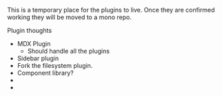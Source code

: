 This is a temporary place for the plugins to live. Once they are confirmed working they will be moved to a mono repo.

Plugin thoughts
* MDX Plugin
  - Should handle all the plugins
* Sidebar plugin
* Fork the filesystem plugin.
* Component library?
* 
* 
